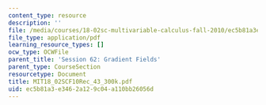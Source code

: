 ```yaml
---
content_type: resource
description: ''
file: /media/courses/18-02sc-multivariable-calculus-fall-2010/ec5b81a3e3462a129c04a110bb26056d_MIT18_02SCF10Rec_43_300k.pdf
file_type: application/pdf
learning_resource_types: []
ocw_type: OCWFile
parent_title: 'Session 62: Gradient Fields'
parent_type: CourseSection
resourcetype: Document
title: MIT18_02SCF10Rec_43_300k.pdf
uid: ec5b81a3-e346-2a12-9c04-a110bb26056d
---
```

